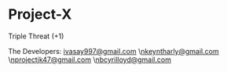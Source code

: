 # Project-X
Triple Threat (+1)

The Developers:
ivasay997@gmail.com
\nkeyntharly@gmail.com
\nprojectjk47@gmail.com
\nbcyrilloyd@gmail.com
